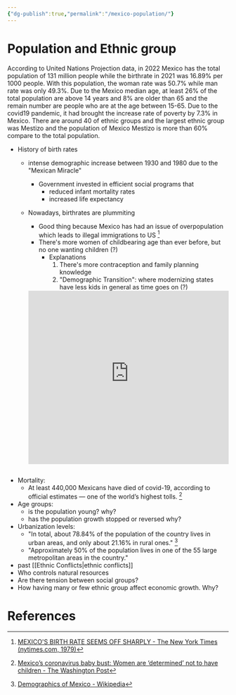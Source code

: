 ```yaml
---
{"dg-publish":true,"permalink":"/mexico-population/"}
---
```


# Population and Ethnic group

According to United Nations Projection data, in 2022 Mexico has the total population of 131 million people while the birthrate in 2021 was 16.89% per 1000 people. With this population, the woman rate was 50.7% while man rate was only 49.3%. Due to the Mexico median age, at least 26% of the total population are above 14 years and 8% are older than 65 and the remain number are people who are at the age between 15-65. Due to the covid19 pandemic, it had brought the increase rate of poverty by 7.3% in Mexico. There are around 40 of ethnic groups and the largest ethnic group was Mestizo and the population of Mexico Mestizo is more than 60% compare to the total population.

- History of birth rates
	- intense demographic increase between 1930 and 1980 due to the "Mexican Miracle"
		- Government invested in efficient social programs that 
			- reduced infant mortality rates
			- increased life expectancy
	- Nowadays, birthrates are plummiting
		- Good thing because Mexico has had an issue of overpopulation which leads to illegal immigrations to US [^2]
		- There's more women of childbearing age than ever before, but no one wanting children (?)
			- Explanations
				1. There's more contraception and family planning knowledge
				1. "Demographic Transition": where modernizing states have less kids in general as time goes on (?)
				
		<iframe title="Mexico’s coronavirus baby bust" aria-label="Column Chart" id="datawrapper-chart-QOkBT" class="pg-graphic fallback-available" data-fallback-image-url="https://datawrapper.dwcdn.net/QOkBT/fallback.png" src="https://datawrapper.dwcdn.net/QOkBT/1/" scrolling="no" frameborder="0" style="background-color: #FFFFFF; width: 0px; border: none; margin-bottom: 2em; min-width: 100% !important; height: 394px;" height="394"></iframe>
- Mortality:
	- At least 440,000 Mexicans have died of covid-19, according to official estimates — one of the world’s highest tolls. [^3]
- Age groups: 
	- is the population young? why? 
	- has the population growth stopped or reversed why?
- Urbanization levels: 
	- "In total, about 78.84% of the population of the country lives in urban areas, and only about 21.16% in rural ones." [^1]
	- "Approximately 50% of the population lives in one of the 55 large metropolitan areas in the country."
- past [[Ethnic Conflicts\|ethnic conflicts]]
- Who controls natural resources
- Are there tension between social groups?
- How having many or few ethnic group affect economic growth. Why?



# References

[^1]: [Demographics of Mexico - Wikipedia](https://en.wikipedia.org/wiki/Demographics_of_Mexico)
[^2]: [MEXICO'S BIRTH RATE SEEMS OFF SHARPLY - The New York Times (nytimes.com, 1979)](https://www.nytimes.com/1979/11/05/archives/mexicos-birth-rate-seems-off-sharply-apparent-decline-to-26-percent.html)
[^3]: [Mexico’s coronavirus baby bust: Women are ‘determined’ not to have children - The Washington Post](https://www.washingtonpost.com/world/2022/01/03/coronavirus-mexico-baby-bust/)